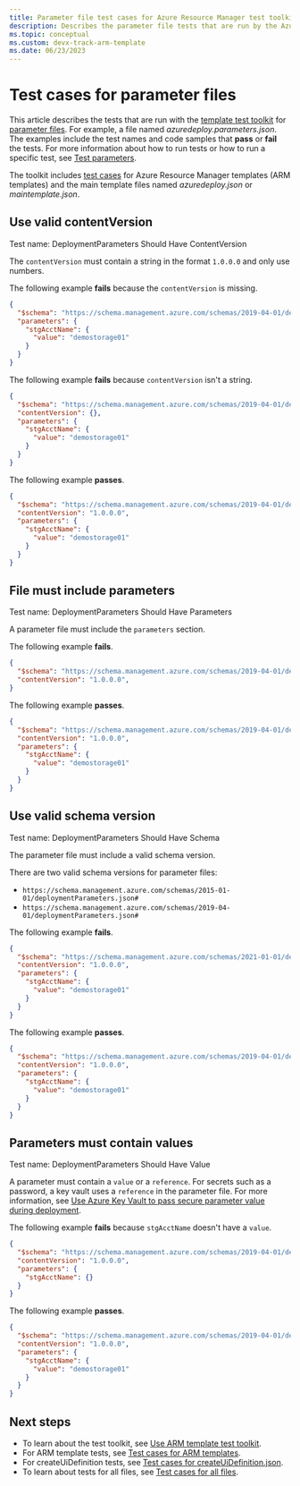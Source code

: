 ```yaml
---
title: Parameter file test cases for Azure Resource Manager test toolkit
description: Describes the parameter file tests that are run by the Azure Resource Manager template test toolkit.
ms.topic: conceptual
ms.custom: devx-track-arm-template
ms.date: 06/23/2023
---
```


# Test cases for parameter files

This article describes the tests that are run with the [template test toolkit](test-toolkit.md) for [parameter files](parameter-files.md). For example, a file named _azuredeploy.parameters.json_. The examples include the test names and code samples that **pass** or **fail** the tests. For more information about how to run tests or how to run a specific test, see [Test parameters](test-toolkit.md#test-parameters).

The toolkit includes [test cases](template-test-cases.md) for Azure Resource Manager templates (ARM templates) and the main template files named _azuredeploy.json_ or _maintemplate.json_.

## Use valid contentVersion

Test name: DeploymentParameters Should Have ContentVersion

The `contentVersion` must contain a string in the format `1.0.0.0` and only use numbers.

The following example **fails** because the `contentVersion` is missing.

```json
{
  "$schema": "https://schema.management.azure.com/schemas/2019-04-01/deploymentParameters.json#",
  "parameters": {
    "stgAcctName": {
      "value": "demostorage01"
    }
  }
}
```

The following example **fails** because `contentVersion` isn't a string.

```json
{
  "$schema": "https://schema.management.azure.com/schemas/2019-04-01/deploymentParameters.json#",
  "contentVersion": {},
  "parameters": {
    "stgAcctName": {
      "value": "demostorage01"
    }
  }
}
```

The following example **passes**.

```json
{
  "$schema": "https://schema.management.azure.com/schemas/2019-04-01/deploymentParameters.json#",
  "contentVersion": "1.0.0.0",
  "parameters": {
    "stgAcctName": {
      "value": "demostorage01"
    }
  }
}
```

## File must include parameters

Test name: DeploymentParameters Should Have Parameters

A parameter file must include the `parameters` section.

The following example **fails**.

```json
{
  "$schema": "https://schema.management.azure.com/schemas/2019-04-01/deploymentParameters.json#",
  "contentVersion": "1.0.0.0",
}
```

The following example **passes**.

```json
{
  "$schema": "https://schema.management.azure.com/schemas/2019-04-01/deploymentParameters.json#",
  "contentVersion": "1.0.0.0",
  "parameters": {
    "stgAcctName": {
      "value": "demostorage01"
    }
  }
}
```

## Use valid schema version

Test name: DeploymentParameters Should Have Schema

The parameter file must include a valid schema version.

There are two valid schema versions for parameter files:

- `https://schema.management.azure.com/schemas/2015-01-01/deploymentParameters.json#`
- `https://schema.management.azure.com/schemas/2019-04-01/deploymentParameters.json#`

The following example **fails**.

```json
{
  "$schema": "https://schema.management.azure.com/schemas/2021-01-01/deploymentParameters.json#",
  "contentVersion": "1.0.0.0",
  "parameters": {
    "stgAcctName": {
      "value": "demostorage01"
    }
  }
}
```

The following example **passes**.

```json
{
  "$schema": "https://schema.management.azure.com/schemas/2019-04-01/deploymentParameters.json#",
  "contentVersion": "1.0.0.0",
  "parameters": {
    "stgAcctName": {
      "value": "demostorage01"
    }
  }
}
```

## Parameters must contain values

Test name: DeploymentParameters Should Have Value

A parameter must contain a `value` or a `reference`. For secrets such as a password, a key vault uses a `reference` in the parameter file. For more information, see [Use Azure Key Vault to pass secure parameter value during deployment](key-vault-parameter.md).

The following example **fails** because `stgAcctName` doesn't have a `value`.

```json
{
  "$schema": "https://schema.management.azure.com/schemas/2019-04-01/deploymentParameters.json#",
  "contentVersion": "1.0.0.0",
  "parameters": {
    "stgAcctName": {}
  }
}
```

The following example **passes**.

```json
{
  "$schema": "https://schema.management.azure.com/schemas/2019-04-01/deploymentParameters.json#",
  "contentVersion": "1.0.0.0",
  "parameters": {
    "stgAcctName": {
      "value": "demostorage01"
    }
  }
}
```

## Next steps

- To learn about the test toolkit, see [Use ARM template test toolkit](test-toolkit.md).
- For ARM template tests, see [Test cases for ARM templates](template-test-cases.md).
- For createUiDefinition tests, see [Test cases for createUiDefinition.json](createUiDefinition-test-cases.md).
- To learn about tests for all files, see [Test cases for all files](all-files-test-cases.md).
